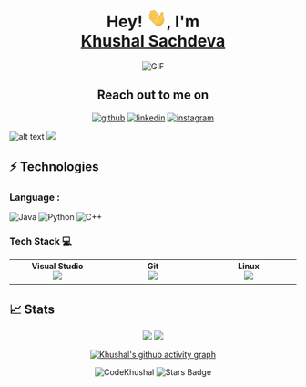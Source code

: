 <h1 align="center"> Hey! <img src="https://github.com/ABSphreak/ABSphreak/blob/master/gifs/Hi.gif" width="35px">, I'm <div class="badge-base LI-profile-badge" data-locale="en_US" data-size="large" data-theme="light" data-type="VERTICAL" data-vanity="khushal-sachdeva-25072002" data-version="v1"><a class="badge-base__link LI-simple-link" href="https://in.linkedin.com/in/khushal-sachdeva-25072002?trk=profile-badge">Khushal Sachdeva</a></div></h1>
<p align="center">
 <img alt="GIF" src="https://miro.medium.com/max/875/1*Urc28sbnORGOW5oyohQ06g.gif" width="400px" />
  <p/>
  
<h2 align="center">Reach out to me on </h2>

<div align="center">
 
[<img align="center" src='https://cdn.jsdelivr.net/npm/simple-icons@3.0.1/icons/github.svg' alt='github' height='40'>](https://github.com/CodeKhushal) 
[<img align="center" src='https://cdn.jsdelivr.net/npm/simple-icons@3.0.1/icons/linkedin.svg' alt='linkedin' height='40'>](https://www.linkedin.com/in/khushal-sachdeva-25072002/) 
[<img align="center" src='https://cdn.jsdelivr.net/npm/simple-icons@3.0.1/icons/instagram.svg' alt='instagram' height='40'>](https://www.instagram.com/_khushal_sachdeva_/) 
</div>

 <p>
<img src="https://user-images.githubusercontent.com/46247882/87126810-77e5d000-c2aa-11ea-832f-70aa4fe394f9.gif" alt="alt text" width="150" height="150" />
<img src="https://github-readme-stats.vercel.app/api/top-langs/?username=CodeKhushal&layout=compact(https://github.com/CodeKhushal/github-readme-stats)"/>
 </p>


## ⚡ Technologies

### Language :
![Java](https://img.shields.io/badge/-java-E34A86?style=flat-square&logo=java)
![Python](https://img.shields.io/badge/-Python-black?style=flat-square&logo=Python)
![C++](https://img.shields.io/badge/-C++-00599C?style=flat-square&logo=c)

### Tech Stack :computer:
<table align="center">
<tbody>
<tr>
  
  <td align="center" width="20%">
<span><b><center>Visual Studio</center></b></span> 
<img height=65px src="https://cdn.worldvectorlogo.com/logos/visual-studio-code-1.svg"> 
</td>
  
  <td align="center" width="20%">
<span><b><center>Git</center></b></span> 
<img height=65px src="https://cdn.worldvectorlogo.com/logos/git-icon.svg"> 
</td>
 
<td align="center" width="20%">
<span><b><center>Linux</center></b></span> 
<img height=65px src="https://user-images.githubusercontent.com/68191677/130678117-f2be7ac2-d2fc-4e70-9f78-33b0bbffeaa3.png"> 
</td>
</tr>
</tbody>
</table>

## 📈 Stats
<p align="center">
	
  <img width="48%" src="https://github-readme-stats.vercel.app/api?username=CodeKhushal&show_icons=true&theme=tokyonight" />
  <img width="48%" src="https://github-readme-streak-stats.herokuapp.com/?user=CodeKhushal&theme=tokyonight" />
</p>

<div align="center">
     
[![Khushal's github activity graph](https://activity-graph.herokuapp.com/graph?username=CodeKhushal&theme=xcode)](https://git.io/CodeKhushal)

</div>
<p align="center"> <img src="https://komarev.com/ghpvc/?username=CodeKhushal&label=Profile%20views&color=129e00&style=plastic" alt="CodeKhushal" /> 
<img src="https://img.shields.io/github/stars/CodeKhushal" alt="Stars Badge"/></a></p>

<!--
**CodeKhushal/CodeKhushal** is a ✨ _special_ ✨ repository because its `README.md` (this file) appears on your GitHub profile.

Here are some ideas to get you started:
- 😄 Pronouns: ...
- 💬 Ask me about ...
- 🤔 I’m looking for help with ...

<br>![image](https://user-images.githubusercontent.com/68191677/120099245-265f6180-c158-11eb-8c7a-2d61f9dcf24b.png)&nbsp; &nbsp; &nbsp; &nbsp; &nbsp; &nbsp; &nbsp; &nbsp; ![image](https://user-images.githubusercontent.com/68191677/120099267-35deaa80-c158-11eb-8dcd-e21cbad9b55b.png)
<br/>
 <p>
 &nbsp;&nbsp;&nbsp;&nbsp;&nbsp;&nbsp;&nbsp;&nbsp;<img align="center" src="https://user-images.githubusercontent.com/68191677/120099245-265f6180-c158-11eb-8c7a-2d61f9dcf24b.png" width="400px" />&nbsp;&nbsp;&nbsp;
  <img align="center" src="https://user-images.githubusercontent.com/68191677/120099267-35deaa80-c158-11eb-8dcd-e21cbad9b55b.png" width="400px" />
<p/>
# Hey! <img src="https://github.com/ABSphreak/ABSphreak/blob/master/gifs/Hi.gif" width="35px">  
[<img align="center" src='https://cdn.jsdelivr.net/npm/simple-icons@3.0.1/icons/blogger.svg' alt='blogger' height='40'>](https://pirogrammer1.blogspot.com)
<h1 align="center"><a href="https://www.linkedin.com/in/khushal-sachdeva-25072002?"></a><img src="https://img.shields.io/badge/-Khushal Sachdeva-blue?style=flat-square&logo=Linkedin&logoColor=white&link=https://www.linkedin.com/in/khushal-sachdeva-25072002?"/> &nbsp;&nbsp;Khushal Sachdeva &nbsp;&nbsp;<h1/>

 - 📫 How to reach me: https://twitter.com/khushal_25    
 - 🔭 I’m currently working on Java and Android Development.
 - :computer: Languages: C, C++, Java
 - 📫 Mail:- khushalsachdeva22@gmail.com
 - ⚡ Fun fact: Fun!
 
 <h2 align="center">Trophies</h2>
<div align="center">
    
[![trophy](https://github-profile-trophy.vercel.app/?username=CodeKhushal)](https://github.com/ryo-ma/github-profile-trophy)
</div>

<br>
<table align="center">
<tbody>
 <tr>
  <td align="center" width="20%">
<span><b><center>C</center></b></span> 
<img height=60px src="https://user-images.githubusercontent.com/68191677/130678024-616363e5-2d50-45da-a7aa-8d12ee3d72fc.png"> 
</td>
  
  <td align="center" width="20%">
<span><b><center>C++</center></b></span> 
<img height=65px src="https://user-images.githubusercontent.com/68191677/130677086-5c64b983-5942-47c9-ae70-96da7d794172.png"> 
</td>
  
  <td align="center" width="20%">
<span><b><center>Java</center></b></span> 
<img height=60px src="https://user-images.githubusercontent.com/68191677/130677909-e76c9cea-308c-4476-b73b-855ee5518bbc.png"> 
</td>
  
  <td align="center" width="20%">
<span><b><center>Python</center></b></span> 
<img height=65px src="https://cdn.worldvectorlogo.com/logos/python-5.svg"> 
</td>
  </tr>

<tr>
  
  <td align="center" width="20%">
<span><b><center>Visual Studio</center></b></span> 
<img height=65px src="https://cdn.worldvectorlogo.com/logos/visual-studio-code-1.svg"> 
</td>
  
  <td align="center" width="20%">
<span><b><center>Git</center></b></span> 
<img height=65px src="https://cdn.worldvectorlogo.com/logos/git-icon.svg"> 
</td>
 
<td align="center" width="20%">
<span><b><center>Linux</center></b></span> 
<img height=65px src="https://user-images.githubusercontent.com/68191677/130678117-f2be7ac2-d2fc-4e70-9f78-33b0bbffeaa3.png"> 
</td>
</tr>
</tbody>
</table>

![github activity graph](https://activity-graph.herokuapp.com/graph?username=CodeKhushal&theme=dracula&layout=compact&title_color=FF69B4&hide_border=true&area=true)

<p align="left">
<img src="https://user-images.githubusercontent.com/46247882/87126810-77e5d000-c2aa-11ea-832f-70aa4fe394f9.gif" alt="alt text" width="150" height="150" />
</p>
<p align="center">
<img src="https://github-readme-stats.vercel.app/api/top-langs/?username=CodeKhushal&layout=compact(https://github.com/CodeKhushal/github-readme-stats)"/>
 </p>
-->
